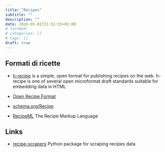 ```yaml
---
title: "Recipes"
subtitle: ""
description: ""
date: 2020-05-01T21:51:15+02:00
# lastmod: 
# categories: []
# tags: []
draft: true
---
```


## Formati di ricette

- [h-recipe](http://microformats.org/wiki/h-recipe) is a simple, open format for publishing recipes on the web. h-recipe is one of several open microformat draft standards suitable for embedding data in HTML


- [Open Recipe Format](https://open-recipe-format.readthedocs.io/en/latest)

- [schema.org/Recipe](https://schema.org/Recipe)

- [RecipeML](http://www.formatdata.com/recipeml/) The Recipe Markup Language 

## Links

- [recipe-scrapers](https://github.com/hhursev/recipe-scrapers) Python package for scraping recipes data
